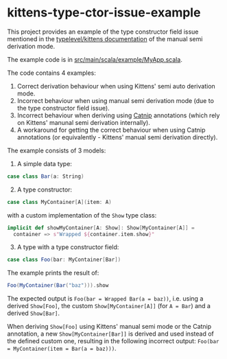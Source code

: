 # kittens-type-ctor-issue-example

This project provides an example of the type constructor field issue mentioned in the [typelevel/kittens documentation](https://github.com/typelevel/kittens#three-modes-of-derivation) of the manual semi derivation mode.

The example code is in [src/main/scala/example/MyApp.scala](https://github.com/kirilyuro/kittens-type-ctor-issue-example/blob/main/src/main/scala/example/MyApp.scala).

The code contains 4 examples:
1. Correct derivation behaviour when using Kittens' semi auto derivation mode.
2. Incorrect behaviour when using manual semi derivation mode (due to the type constructor field issue).
3. Incorrect behaviour when deriving using [Catnip](https://github.com/scalalandio/catnip) annotations (which rely on Kittens' manunal semi derivation internally).
4. A workaround for getting the correct behaviour when using Catnip annotations (or equivalently - Kittens' manual semi derivation directly).

The example consists of 3 models:
1. A simple data type:
```scala
case class Bar(a: String)
```

2. A type constructor:
```scala
case class MyContainer[A](item: A)
```
with a custom implementation of the `Show` type class:
```scala
implicit def showMyContainer[A: Show]: Show[MyContainer[A]] =
  container => s"Wrapped ${container.item.show}"
```

3. A type with a type constructor field:
```scala
case class Foo(bar: MyContainer[Bar])
```

The example prints the result of:
```scala
Foo(MyContainer(Bar("baz"))).show
```

The expected output is `Foo(bar = Wrapped Bar(a = baz))`, i.e. using a derived `Show[Foo]`, the custom `Show[MyContainer[A]]` (for `A = Bar`) and a derived `Show[Bar]`.

When deriving `Show[Foo]` using Kittens' manual semi mode or the Catnip annotation, a new `Show[MyContainer[Bar]]` is derived and used instead of the defined custom one, resulting in the following incorrect output: `Foo(bar = MyContainer(item = Bar(a = baz)))`.
